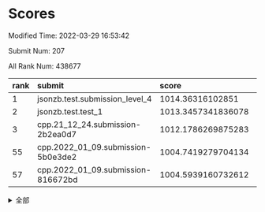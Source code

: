 # Scores

Modified Time: 2022-03-29 16:53:42

Submit Num: 207

All Rank Num: 438677

| rank |               submit               |       score        |       sigma        | pk_num |
| :--- | :--------------------------------- | :----------------- | :----------------- | :----- |
| 1    | jsonzb.test.submission_level_4     | 1014.36316102851   | 0.8210136293301382 | 8477   |
| 2    | jsonzb.test.test_1                 | 1013.3457341836078 | 0.8132955649296613 | 8475   |
| 3    | cpp.21_12_24.submission-2b2ea0d7   | 1012.1786269875283 | 0.7773604981628217 | 8472   |
| 55   | cpp.2022_01_09.submission-5b0e3de2 | 1004.7419279704134 | 0.7188614220105757 | 8480   |
| 57   | cpp.2022_01_09.submission-816672bd | 1004.5939160732612 | 0.7160956248431787 | 8480   |


<details>
<summary>全部</summary>

| rank |                 submit                 |       score        |       sigma        | pk_num |
| :--- | :------------------------------------- | :----------------- | :----------------- | :----- |
| 1    | jsonzb.test.submission_level_4         | 1014.36316102851   | 0.8210136293301382 | 8477   |
| 2    | jsonzb.test.test_1                     | 1013.3457341836078 | 0.8132955649296613 | 8475   |
| 3    | cpp.21_12_24.submission-2b2ea0d7       | 1012.1786269875283 | 0.7773604981628217 | 8472   |
| 4    | gobigger.level_3.submission_level_3_22 | 1011.5830597167916 | 0.7719305322700472 | 8472   |
| 5    | gobigger.level_3.submission_level_3_8  | 1011.3405804002199 | 0.8016619230714354 | 8472   |
| 6    | gobigger.level_3.submission_level_3_42 | 1011.1944008208181 | 0.7780328429697478 | 8476   |
| 7    | gobigger.level_3.submission_level_3_33 | 1010.9241515021516 | 0.7540937614156952 | 8481   |
| 8    | gobigger.level_3.submission_level_3_25 | 1010.8824735391888 | 0.7769978145530293 | 8474   |
| 9    | gobigger.level_3.submission_level_3_11 | 1010.785408723799  | 0.7563830715939237 | 8472   |
| 10   | gobigger.level_3.submission_level_3_28 | 1010.7449628523274 | 0.7725406076327149 | 8477   |
| 11   | gobigger.level_3.submission_level_3_18 | 1010.7324481360597 | 0.7491246776027055 | 8482   |
| 12   | gobigger.level_3.submission_level_3_14 | 1010.7312108422501 | 0.7755764996847263 | 8479   |
| 13   | gobigger.level_3.submission_level_3_31 | 1010.7152831109396 | 0.7714562100103037 | 8475   |
| 14   | gobigger.level_3.submission_level_3_4  | 1010.7075343647103 | 0.7760614411165884 | 8477   |
| 15   | gobigger.level_3.submission_level_3_37 | 1010.6465225206323 | 0.7568989386197373 | 8481   |
| 16   | gobigger.level_3.submission_level_3_7  | 1010.571908941668  | 0.7838949979696641 | 8480   |
| 17   | gobigger.level_3.submission_level_3_44 | 1010.5702729055479 | 0.7656362470421245 | 8480   |
| 18   | gobigger.level_3.submission_level_3_46 | 1010.5294203216108 | 0.7904237250093568 | 8477   |
| 19   | gobigger.level_3.submission_level_3_43 | 1010.5279997056374 | 0.7758054865916911 | 8479   |
| 20   | gobigger.level_3.submission_level_3_15 | 1010.4373877779365 | 0.769618223315187  | 8476   |
| 21   | gobigger.level_3.submission_level_3_34 | 1010.413441207972  | 0.7675737548364465 | 8476   |
| 22   | gobigger.level_3.submission_level_3_0  | 1010.2909921020953 | 0.7531174422919771 | 8472   |
| 23   | gobigger.level_3.submission_level_3_3  | 1010.2610777320268 | 0.7844474092341899 | 8476   |
| 24   | gobigger.level_3.submission_level_3_12 | 1010.2123835074638 | 0.7885226696306991 | 8479   |
| 25   | gobigger.level_3.submission_level_3_1  | 1010.1131534892332 | 0.7708532210554463 | 8477   |
| 26   | gobigger.level_3.submission_level_3_13 | 1010.0995870574742 | 0.8113524088052385 | 8471   |
| 27   | gobigger.level_3.submission_level_3_17 | 1010.0934801540373 | 0.7605072425048589 | 8479   |
| 28   | gobigger.level_3.submission_level_3_10 | 1009.9850135742099 | 0.7866213063209806 | 8483   |
| 29   | gobigger.level_3.submission_level_3_39 | 1009.8963925798927 | 0.7424948051533344 | 8475   |
| 30   | gobigger.level_3.submission_level_3_16 | 1009.8631073221688 | 0.7563281753464094 | 8477   |
| 31   | gobigger.level_3.submission_level_3_35 | 1009.8550565230368 | 0.7389209964795789 | 8476   |
| 32   | gobigger.level_3.submission_level_3_5  | 1009.7624130833984 | 0.7386791908557611 | 8476   |
| 33   | gobigger.level_3.submission_level_3_47 | 1009.7395125282906 | 0.7569152347727682 | 8478   |
| 34   | gobigger.level_3.submission_level_3_41 | 1009.738768123532  | 0.7357311156861078 | 8478   |
| 35   | gobigger.level_3.submission_level_3_9  | 1009.7072415125934 | 0.7647295858610016 | 8477   |
| 36   | gobigger.level_3.submission_level_3_24 | 1009.6995056158029 | 0.7393767250943227 | 8479   |
| 37   | gobigger.level_3.submission_level_3_48 | 1009.6924020149053 | 0.7535637395947415 | 8479   |
| 38   | gobigger.level_3.submission_level_3_6  | 1009.6294301093207 | 0.756099761346466  | 8478   |
| 39   | gobigger.level_3.submission_level_3_29 | 1009.517240110759  | 0.7388389374184648 | 8479   |
| 40   | gobigger.level_3.submission_level_3_20 | 1009.4744939440507 | 0.7549965103408697 | 8477   |
| 41   | gobigger.level_3.submission_level_3_40 | 1009.3895848620344 | 0.7555249375883976 | 8474   |
| 42   | gobigger.level_3.submission_level_3_19 | 1009.3732407348732 | 0.7619899762370597 | 8473   |
| 43   | gobigger.level_3.submission_level_3_45 | 1009.3550814085168 | 0.7446914423043621 | 8473   |
| 44   | gobigger.level_3.submission_level_3_23 | 1009.2456159169636 | 0.7391203766538618 | 8477   |
| 45   | gobigger.level_3.submission_level_3_21 | 1009.2090609911795 | 0.7311516016761463 | 8476   |
| 46   | gobigger.level_3.submission_level_3_26 | 1009.1814652389871 | 0.7554465594257582 | 8481   |
| 47   | gobigger.level_3.submission_level_3_2  | 1009.0617497822346 | 0.745052774147079  | 8471   |
| 48   | gobigger.level_3.submission_level_3_27 | 1009.0233636880392 | 0.7437729579826455 | 8481   |
| 49   | gobigger.level_3.submission_level_3_30 | 1008.6552455024615 | 0.7415155673726828 | 8477   |
| 50   | gobigger.level_3.submission_level_3_36 | 1008.5594512280483 | 0.7571442634705219 | 8480   |
| 51   | gobigger.level_3.submission_level_3_49 | 1008.5051521190292 | 0.7285520891602286 | 8481   |
| 52   | gobigger.level_3.submission_level_3_32 | 1008.3733943823383 | 0.7333766157920018 | 8479   |
| 53   | gobigger.level_3.submission_level_3_38 | 1007.9584159338991 | 0.7215723236289677 | 8483   |
| 54   | gobigger.level_1.submission_level_1_1  | 1004.804044727252  | 0.7151317660004786 | 8476   |
| 55   | cpp.2022_01_09.submission-5b0e3de2     | 1004.7419279704134 | 0.7188614220105757 | 8480   |
| 56   | gobigger.level_1.submission_level_1_17 | 1004.5986248459261 | 0.7152924004350675 | 8476   |
| 57   | cpp.2022_01_09.submission-816672bd     | 1004.5939160732612 | 0.7160956248431787 | 8480   |
| 58   | gobigger.level_1.submission_level_1_24 | 1004.4484087577898 | 0.7367066997832299 | 8473   |
| 59   | gobigger.level_1.submission_level_1_41 | 1004.4329316402448 | 0.7143901808676788 | 8480   |
| 60   | gobigger.level_1.submission_level_1_23 | 1004.317156560234  | 0.7199083832727942 | 8478   |
| 61   | gobigger.level_1.submission_level_1_43 | 1004.2434859041883 | 0.7254968013935653 | 8473   |
| 62   | gobigger.level_1.submission_level_1_42 | 1004.1430967840713 | 0.7150730022751589 | 8475   |
| 63   | gobigger.level_1.submission_level_1_45 | 1004.0750419308362 | 0.7285778431186752 | 8476   |
| 64   | gobigger.level_1.submission_level_1_0  | 1003.8222979858726 | 0.7016871546114928 | 8477   |
| 65   | gobigger.level_1.submission_level_1_26 | 1003.7373230117427 | 0.7062919060931806 | 8483   |
| 66   | gobigger.level_1.submission_level_1_33 | 1003.736620554766  | 0.7032781003946718 | 8479   |
| 67   | gobigger.level_1.submission_level_1_49 | 1003.6997206701637 | 0.7070062669161629 | 8477   |
| 68   | gobigger.level_1.submission_level_1_18 | 1003.6783514307531 | 0.7017971630274668 | 8471   |
| 69   | gobigger.level_1.submission_level_1_37 | 1003.6707561906862 | 0.7169269320046366 | 8473   |
| 70   | gobigger.level_1.submission_level_1_8  | 1003.5279138017684 | 0.7226420924155361 | 8475   |
| 71   | gobigger.level_1.submission_level_1_5  | 1003.5147624614173 | 0.7115038398936125 | 8473   |
| 72   | gobigger.level_1.submission_level_1_36 | 1003.4985325490877 | 0.7255223346821175 | 8472   |
| 73   | gobigger.level_1.submission_level_1_28 | 1003.400802972241  | 0.7075407346479524 | 8474   |
| 74   | gobigger.level_1.submission_level_1_4  | 1003.3906075314196 | 0.7151040167594349 | 8483   |
| 75   | gobigger.level_1.submission_level_1_14 | 1003.3769881784951 | 0.7182732703689991 | 8476   |
| 76   | gobigger.level_1.submission_level_1_32 | 1003.3769376021015 | 0.7082513396583692 | 8480   |
| 77   | gobigger.level_1.submission_level_1_19 | 1003.370142126279  | 0.720379064977722  | 8478   |
| 78   | gobigger.level_1.submission_level_1_15 | 1003.283262988966  | 0.7075070393643399 | 8476   |
| 79   | gobigger.level_1.submission_level_1_27 | 1003.1847774932683 | 0.7193199280882709 | 8477   |
| 80   | gobigger.level_1.submission_level_1_10 | 1003.1846924006355 | 0.7016920010477367 | 8478   |
| 81   | gobigger.level_1.submission_level_1_46 | 1003.1284360652369 | 0.7165329631070962 | 8470   |
| 82   | gobigger.level_1.submission_level_1_48 | 1003.1272621323145 | 0.705799976421431  | 8479   |
| 83   | gobigger.level_1.submission_level_1_6  | 1003.028924069952  | 0.7156817711074196 | 8474   |
| 84   | gobigger.level_1.submission_level_1_2  | 1003.0178879007692 | 0.7117301418393706 | 8478   |
| 85   | gobigger.level_1.submission_level_1_21 | 1003.0119752716272 | 0.6900037585026682 | 8479   |
| 86   | gobigger.level_1.submission_level_1_30 | 1002.951544846577  | 0.713421867193589  | 8474   |
| 87   | gobigger.level_1.submission_level_1_22 | 1002.9432618523363 | 0.7042155179325053 | 8472   |
| 88   | gobigger.level_1.submission_level_1_11 | 1002.927812205497  | 0.7084604879417099 | 8478   |
| 89   | gobigger.level_1.submission_level_1_40 | 1002.9140166151536 | 0.7187089985347513 | 8472   |
| 90   | gobigger.level_1.submission_level_1_20 | 1002.9098039058351 | 0.7283582626006733 | 8475   |
| 91   | gobigger.level_1.submission_level_1_34 | 1002.9016378461611 | 0.7150414537632969 | 8483   |
| 92   | gobigger.level_1.submission_level_1_13 | 1002.8716641928457 | 0.712716518481486  | 8475   |
| 93   | gobigger.level_1.submission_level_1_44 | 1002.8446890820759 | 0.7083918998917861 | 8480   |
| 94   | gobigger.level_1.submission_level_1_39 | 1002.827346235054  | 0.7169185128945365 | 8480   |
| 95   | gobigger.level_1.submission_level_1_47 | 1002.8153961106508 | 0.7189021584511932 | 8477   |
| 96   | gobigger.level_1.submission_level_1_35 | 1002.7969665729521 | 0.7201582437157631 | 8477   |
| 97   | gobigger.level_1.submission_level_1_31 | 1002.7515835418152 | 0.7086032004551757 | 8472   |
| 98   | gobigger.level_1.submission_level_1_16 | 1002.7347747956392 | 0.7142152298047608 | 8478   |
| 99   | gobigger.level_1.submission_level_1_12 | 1002.516622182879  | 0.7185833329632085 | 8477   |
| 100  | gobigger.level_1.submission_level_1_9  | 1002.4870583180501 | 0.7119114054994473 | 8482   |
| 101  | gobigger.level_1.submission_level_1_25 | 1002.3412619775664 | 0.7029371825296978 | 8477   |
| 102  | gobigger.level_1.submission_level_1_7  | 1002.3369604886332 | 0.7140828954189896 | 8478   |
| 103  | gobigger.level_1.submission_level_1_38 | 1002.2466776551611 | 0.7141904498466265 | 8479   |
| 104  | gobigger.level_1.submission_level_1_29 | 1002.0175651912114 | 0.7193715452380625 | 8476   |
| 105  | gobigger.level_1.submission_level_1_3  | 1001.8412256766563 | 0.7101032632045071 | 8476   |
| 106  | gobigger.random.submission_random_6    | 998.3989200621187  | 0.7021956658887755 | 8474   |
| 107  | gobigger.random.submission_random_40   | 997.4229256832251  | 0.7093364613837718 | 8475   |
| 108  | gobigger.random.submission_random_29   | 997.3343483976087  | 0.7096046688525012 | 8476   |
| 109  | gobigger.random.submission_random_4    | 996.9468992173706  | 0.7090111293612172 | 8475   |
| 110  | gobigger.random.submission_random_20   | 996.8510743116813  | 0.7019625549420719 | 8478   |
| 111  | gobigger.random.submission_random_45   | 996.7403222151938  | 0.7001228195130927 | 8477   |
| 112  | gobigger.random.submission_random_32   | 996.7185494338735  | 0.7098555032875483 | 8476   |
| 113  | gobigger.random.submission_random_22   | 996.6967320355287  | 0.712003519985886  | 8481   |
| 114  | gobigger.random.submission_random_15   | 996.6287941243407  | 0.7099249968550984 | 8475   |
| 115  | gobigger.random.submission_random_39   | 996.5679705341611  | 0.708307696285473  | 8477   |
| 116  | gobigger.random.submission_random_27   | 996.5102584976473  | 0.7075332276343469 | 8481   |
| 117  | gobigger.random.submission_random_42   | 996.475390384645   | 0.7064734930592055 | 8476   |
| 118  | gobigger.random.submission_random_28   | 996.4630475617048  | 0.7048116278139128 | 8476   |
| 119  | gobigger.random.submission_random_16   | 996.369756562597   | 0.7130274389455558 | 8474   |
| 120  | gobigger.random.submission_random_43   | 996.3628227048687  | 0.7113720015441813 | 8480   |
| 121  | gobigger.random.submission_random_1    | 996.2294170734457  | 0.7191318589597253 | 8475   |
| 122  | gobigger.random.submission_random_47   | 996.2031087857583  | 0.7161597336237505 | 8480   |
| 123  | gobigger.random.submission_random_41   | 996.2021736713804  | 0.7064137377221671 | 8481   |
| 124  | gobigger.random.submission_random_38   | 996.1972741672248  | 0.7259030453459232 | 8475   |
| 125  | gobigger.random.submission_random_18   | 996.1573804641608  | 0.6977429996054721 | 8472   |
| 126  | gobigger.random.submission_random_23   | 996.1499990658851  | 0.7164943535168066 | 8475   |
| 127  | gobigger.random.submission_random_34   | 996.1327682402916  | 0.7123606036546802 | 8476   |
| 128  | gobigger.random.submission_random_49   | 996.1266692827406  | 0.6977599893623977 | 8472   |
| 129  | gobigger.random.submission_random_0    | 996.1157306452194  | 0.7234504727955244 | 8482   |
| 130  | gobigger.random.submission_random_33   | 996.0440544573221  | 0.7074537223546563 | 8475   |
| 131  | gobigger.random.submission_random_26   | 996.0061088232305  | 0.7006938958058171 | 8475   |
| 132  | gobigger.random.submission_random_5    | 995.9638531998327  | 0.703307840802185  | 8482   |
| 133  | gobigger.random.submission_random_9    | 995.9626930685536  | 0.6967523685945824 | 8472   |
| 134  | gobigger.random.submission_random_37   | 995.9545468338744  | 0.6905678316135465 | 8481   |
| 135  | gobigger.random.submission_random_44   | 995.9372568577916  | 0.7084329565974916 | 8477   |
| 136  | gobigger.random.submission_random_2    | 995.8809092348225  | 0.7100269434746386 | 8478   |
| 137  | gobigger.random.submission_random_35   | 995.8289906378347  | 0.7146121200709235 | 8481   |
| 138  | gobigger.random.submission_random_11   | 995.8133490587098  | 0.721688730164345  | 8478   |
| 139  | gobigger.random.submission_random_10   | 995.8037124702064  | 0.7099944169412922 | 8478   |
| 140  | gobigger.random.submission_random_46   | 995.7874532866932  | 0.7022544151174747 | 8476   |
| 141  | gobigger.random.submission_random_24   | 995.717104251413   | 0.7075843214770756 | 8480   |
| 142  | gobigger.random.submission_random_3    | 995.5975810777452  | 0.724086958053917  | 8480   |
| 143  | gobigger.random.submission_random_7    | 995.5806739168423  | 0.7180800275670451 | 8480   |
| 144  | gobigger.random.submission_random_31   | 995.5288070632587  | 0.7167272415126568 | 8475   |
| 145  | gobigger.random.submission_random_19   | 995.5084066225842  | 0.7059856060860399 | 8480   |
| 146  | gobigger.random.submission_random_36   | 995.4993245717493  | 0.7096458449621594 | 8475   |
| 147  | gobigger.random.submission_random_25   | 995.4561850670134  | 0.722963959262095  | 8474   |
| 148  | gobigger.random.submission_random_17   | 995.3861002111585  | 0.7167364292939776 | 8471   |
| 149  | gobigger.random.submission_random_8    | 995.3630850526271  | 0.7013884959588718 | 8474   |
| 150  | gobigger.random.submission_random_48   | 995.3173290160861  | 0.709655179455472  | 8476   |
| 151  | gobigger.random.submission_random_30   | 995.3135567659958  | 0.6985740639652765 | 8480   |
| 152  | gobigger.random.submission_random_12   | 995.2676759873988  | 0.702155398183431  | 8480   |
| 153  | gobigger.random.submission_random_21   | 995.1012780175714  | 0.705209317868523  | 8478   |
| 154  | gobigger.random.submission_random_13   | 994.726805538564   | 0.7083555783705613 | 8476   |
| 155  | gobigger.random.submission_random_14   | 994.649614735789   | 0.7198781497295921 | 8475   |
| 156  | gobigger.level_2.submission_level_2_7  | 994.2139213054177  | 0.7279472992797945 | 8475   |
| 157  | gobigger.level_2.submission_level_2_42 | 993.9220530472564  | 0.71793548359849   | 8475   |
| 158  | gobigger.level_2.submission_level_2_34 | 993.6759583916252  | 0.7288665449469464 | 8477   |
| 159  | gobigger.level_2.submission_level_2_27 | 993.5205748428152  | 0.7320106864604854 | 8475   |
| 160  | gobigger.level_2.submission_level_2_23 | 993.2605256551145  | 0.7455191684722677 | 8471   |
| 161  | gobigger.level_2.submission_level_2_6  | 993.0482497725711  | 0.7407117926037771 | 8476   |
| 162  | gobigger.level_2.submission_level_2_21 | 993.040383219024   | 0.7328199739489404 | 8477   |
| 163  | gobigger.level_2.submission_level_2_1  | 992.9678896417164  | 0.7251994075241872 | 8477   |
| 164  | gobigger.level_2.submission_level_2_8  | 992.8931214530437  | 0.7498289809712293 | 8478   |
| 165  | gobigger.level_2.submission_level_2_19 | 992.8590923803473  | 0.7461152658386754 | 8475   |
| 166  | gobigger.level_2.submission_level_2_12 | 992.8197379645716  | 0.7467809549632647 | 8476   |
| 167  | gobigger.level_2.submission_level_2_37 | 992.8059318477424  | 0.7496228673293265 | 8477   |
| 168  | gobigger.level_2.submission_level_2_14 | 992.8007522440657  | 0.7446141312381046 | 8476   |
| 169  | gobigger.level_2.submission_level_2_26 | 992.7560818393183  | 0.7373560873859202 | 8484   |
| 170  | gobigger.level_2.submission_level_2_44 | 992.7103513260396  | 0.7307954505050223 | 8476   |
| 171  | gobigger.level_2.submission_level_2_31 | 992.6724596169713  | 0.7298897966570252 | 8475   |
| 172  | gobigger.level_2.submission_level_2_46 | 992.5774701148292  | 0.7454607141827834 | 8477   |
| 173  | gobigger.level_2.submission_level_2_30 | 992.4964558646725  | 0.7614950729710026 | 8475   |
| 174  | gobigger.level_2.submission_level_2_45 | 992.3703516155405  | 0.7444596349738637 | 8475   |
| 175  | gobigger.level_2.submission_level_2_0  | 992.3138865053977  | 0.7318595156404076 | 8477   |
| 176  | gobigger.level_2.submission_level_2_40 | 992.2698929822042  | 0.7311295646030486 | 8475   |
| 177  | gobigger.level_2.submission_level_2_25 | 992.2323209504334  | 0.7530010776581378 | 8486   |
| 178  | gobigger.level_2.submission_level_2_5  | 992.2133935197     | 0.7347035307429979 | 8476   |
| 179  | gobigger.level_2.submission_level_2_22 | 992.1704197285321  | 0.7733725862459155 | 8472   |
| 180  | gobigger.level_2.submission_level_2_43 | 992.1201098537127  | 0.7328195680140556 | 8482   |
| 181  | gobigger.level_2.submission_level_2_4  | 992.0547188933964  | 0.7421549609948951 | 8477   |
| 182  | gobigger.level_2.submission_level_2_15 | 991.9308140491898  | 0.7509963038579011 | 8475   |
| 183  | gobigger.level_2.submission_level_2_29 | 991.921241374637   | 0.7636136882578005 | 8482   |
| 184  | gobigger.level_2.submission_level_2_35 | 991.8389309977837  | 0.7502034469282924 | 8474   |
| 185  | gobigger.level_2.submission_level_2_20 | 991.8099469942272  | 0.7425574767803081 | 8480   |
| 186  | gobigger.level_2.submission_level_2_41 | 991.8061905543959  | 0.7578688490973423 | 8480   |
| 187  | gobigger.level_2.submission_level_2_49 | 991.7862678452514  | 0.7466162046712377 | 8477   |
| 188  | gobigger.level_2.submission_level_2_16 | 991.6968938564113  | 0.7389321751916194 | 8477   |
| 189  | gobigger.level_2.submission_level_2_28 | 991.6700898860433  | 0.7425796931961092 | 8475   |
| 190  | gobigger.level_2.submission_level_2_38 | 991.6563216346813  | 0.7542324729328775 | 8482   |
| 191  | gobigger.level_2.submission_level_2_32 | 991.602691859585   | 0.7700638813258289 | 8473   |
| 192  | gobigger.level_2.submission_level_2_48 | 991.5560436831216  | 0.7594236248466839 | 8475   |
| 193  | gobigger.level_2.submission_level_2_24 | 991.5502307622398  | 0.7504556466154266 | 8481   |
| 194  | gobigger.level_2.submission_level_2_9  | 991.4535506264516  | 0.7525383115970081 | 8479   |
| 195  | gobigger.level_2.submission_level_2_13 | 991.4223257239879  | 0.7677643131226273 | 8471   |
| 196  | gobigger.level_2.submission_level_2_11 | 991.3820326249738  | 0.7478583234326819 | 8479   |
| 197  | gobigger.level_2.submission_level_2_10 | 991.3669773558602  | 0.7509149773161404 | 8479   |
| 198  | gobigger.level_2.submission_level_2_18 | 991.3405514299384  | 0.7652619786063695 | 8472   |
| 199  | gobigger.level_2.submission_level_2_33 | 991.2885846346443  | 0.7474303513443997 | 8479   |
| 200  | gobigger.level_2.submission_level_2_2  | 991.2455594171632  | 0.7478587201624555 | 8479   |
| 201  | gobigger.level_2.submission_level_2_3  | 991.1995494574796  | 0.7650045996386287 | 8477   |
| 202  | gobigger.level_2.submission_level_2_39 | 991.106779522645   | 0.7649969851126803 | 8479   |
| 203  | gobigger.level_2.submission_level_2_36 | 991.0255350955994  | 0.7495758012194733 | 8475   |
| 204  | gobigger.level_2.submission_level_2_47 | 990.7596379868827  | 0.7595808636623413 | 8475   |
| 205  | gobigger.level_2.submission_level_2_17 | 990.1947952736201  | 0.7871361910953147 | 8477   |
| 206  | gobigger.none.submission_none_0        | 978.1883083438545  | 1.2216387395956476 | 8473   |
| 207  | gobigger.none.submission_none_1        | 976.1390026111774  | 1.4068860475902918 | 8479   |

</details>
